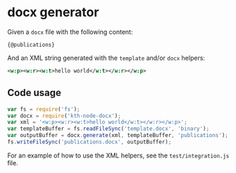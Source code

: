 # docx generator

Given a `docx` file with the following content:

```
{@publications}
```

And an XML string generated with the `template` and/or `docx` helpers:

```xml
<w:p><w:r><w:t>hello world</w:t></w:r></w:p>
```

## Code usage

```javascript
var fs = require('fs');
var docx = require('kth-node-docx');
var xml = '<w:p><w:r><w:t>hello world</w:t></w:r></w:p>';
var templateBuffer = fs.readFileSync('template.docx', 'binary');
var outputBuffer = docx.generate(xml, templateBuffer, 'publications');
fs.writeFileSync('publications.docx', outputBuffer);
```

For an example of how to use the XML helpers, see the
`test/integration.js` file.

